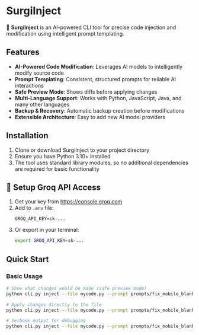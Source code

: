 # SurgiInject

🚀 **SurgiInject** is an AI-powered CLI tool for precise code injection and modification using intelligent prompt templating.

## Features

- **AI-Powered Code Modification**: Leverages AI models to intelligently modify source code
- **Prompt Templating**: Consistent, structured prompts for reliable AI interactions
- **Safe Preview Mode**: Shows diffs before applying changes
- **Multi-Language Support**: Works with Python, JavaScript, Java, and many other languages
- **Backup & Recovery**: Automatic backup creation before modifications
- **Extensible Architecture**: Easy to add new AI model providers

## Installation

1. Clone or download SurgiInject to your project directory
2. Ensure you have Python 3.10+ installed
3. The tool uses standard library modules, so no additional dependencies are required for basic functionality

## 🔑 Setup Groq API Access

1. Get your key from https://console.groq.com
2. Add to `.env` file:
   ```
   GROQ_API_KEY=sk-...
   ```
3. Or export in your terminal:
   ```bash
   export GROQ_API_KEY=sk-...
   ```

## Quick Start

### Basic Usage

```bash
# Show what changes would be made (safe preview mode)
python cli.py inject --file mycode.py --prompt prompts/fix_mobile_blank_bug.txt

# Apply changes directly to the file
python cli.py inject --file mycode.py --prompt prompts/fix_mobile_blank_bug.txt --apply

# Verbose output for debugging
python cli.py inject --file mycode.py --prompt prompts/fix_mobile_blank_bug.txt --verbose
